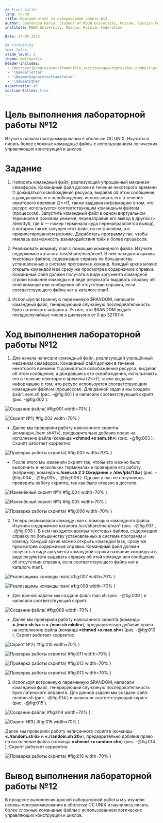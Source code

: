 ```yaml
---
## Front matter
lang: ru-RU
title: Краткий отчёт по лабораторной работе №12
author: Samsonova Maria, Student of RUDN University, Moscow, Russian Federation
institute: RUDN University, Moscow, Russian Federation

Date: 27-05-2022

## Formatting
toc: false
slide_level: 2
theme: metropolis
header-includes: 
 - \metroset{progressbar=frametitle,sectionpage=progressbar,numbering=fraction}
 - '\makeatletter'
 - '\beamer@ignorenonframefalse'
 - '\makeatother'
aspectratio: 43
section-titles: true
---
```

# Цель выполнения лабораторной работы №12

Изучить основы программирования в оболочке ОС UNIX. Научиться писать более сложные командные файлы с использованием логических управляющих конструкций и циклов.

# Задание

1. Написать командный файл, реализующий упрощённый механизм семафоров. Командный файл должен в течение некоторого времени t1 дожидаться освобождения
ресурса, выдавая об этом сообщение, а дождавшись его освобождения, использовать
его в течение некоторого времени t2<>t1, также выдавая информацию о том, что
ресурс используется соответствующим командным файлом (процессом). Запустить
командный файл в одном виртуальном терминале в фоновом режиме, перенаправив
его вывод в другой (> /dev/tty#, где # — номер терминала куда перенаправляется
вывод), в котором также запущен этот файл, но не фоновом, а в привилегированном
режиме. Доработать программу так, чтобы имелась возможность взаимодействия трёх
и более процессов.

2. Реализовать команду man с помощью командного файла. Изучите содержимое каталога /usr/share/man/man1. В нем находятся архивы текстовых файлов, содержащих
справку по большинству установленных в системе программ и команд. Каждый архив
можно открыть командой less сразу же просмотрев содержимое справки. Командный
файл должен получать в виде аргумента командной строки название команды и в виде
результата выдавать справку об этой команде или сообщение об отсутствии справки,
если соответствующего файла нет в каталоге man1.

3. Используя встроенную переменную $RANDOM, напишите командный файл, генерирующий случайную последовательность букв латинского алфавита. Учтите, что $RANDOM
выдаёт псевдослучайные числа в диапазоне от 0 до 32767.4. 

# Ход выполнения лабораторной работы №12

1. Для начала написали командный файл, реализующий упрощённый механизм семафоров. Командный файл должен в течение некоторого времени t1 дожидаться освобождения ресурса, выдавая об этом сообщение, а дождавшись  его  освобождения,  использовать  его  в  течение некоторого времени t2<>t1, также выдавая информацию о том, что ресурс используется соответствующим командным файлом (процессом). Для данной задачи мы создали файл: sem.sh (рис. -@fig:001 ) и написали соответствующий скрипт (рис. -@fig:002 ).

![Создание файла](image/1.png){ #fig:001 width=70% }

![Скрипт №1](image/2.png){ #fig:002 width=70% }

- Далее мы проверили работу написанного скрипта (команда«./sem.sh47»), предварительно добавив право на исполнение файла (команда **«chmod +x sem.sh»**) (рис. -@fig:003 ). Скрипт работает корректно.

![Проверка работы скрипта](image/3.png){ #fig:003 width=70% }

- После этого мы изменили скрипт так, чтобы его можно было выполнить в нескольких терминалах и проверили  его  работу (например,  команда **«./sem.sh 2 3 Ожидание > /dev/pts/1 &»**) (рис. -@fig:004 , -@fig:005 , -@fig:006 ). Однако у нас не получилось проверить работу скрипта, так как было отказно в доступе. 

![Изменённый скрипт №1](image/4.png){ #fig:004 width=70% }

![Изменённый скрипт №1](image/5.png){ #fig:005 width=70% }

![Проверка работы скрипта](image/6.png){ #fig:006 width=70% }

2. Теперь реализовали команду man с помощью командного файла. Изучили содержимое  каталога  /usr/share/man/man1 (рис. -@fig:007 , -@fig:008 ). В нем находятся архивы текстовых  файлов, содержащих справку по большинству установленных в системе программ и команд. Каждый архив  можно  открыть  командой less, сразу же просмотрев содержимое  справки.  Командный  файл  должен  получать в виде аргумента командной строки название команды и в виде результата выдавать справку об  этой  команде  или  сообщение  об  отсутствии справки, если соответствующего файла нет в каталоге man1. 

![Реализацимы команды man](image/7.png){ #fig:007 width=70% }

![Реализацимы команды man](image/8.png){ #fig:008 width=70% }

- Для данной задачи мы создали файл: man.sh (рис. -@fig:009 ) и написали соответствующий скрипт. 

![Создание файла](image/9.png){ #fig:009 width=70% }

- Далее мы проверили работу написанного скрипта (команды **«./man.sh ls»** и **«./man.sh mkdir»**), предварительно добавив  право  на  исполнение  файла (команда **«chmod +x man.sh»**) (рис. -@fig:010 ). Скрипт работает корректно.

![Скрипт №2](image/10.png){ #fig:010 width=70% }

![Проверка работы скрипта](image/11.png){ #fig:011 width=70% }

![Проверка работы скрипта](image/00.png){ #fig:012 width=70% }

![Проверка работы скрипта](image/01.png){ #fig:013 width=70% }

3. Используя встроенную переменную $RANDOM, написали командный файл, генерирующий случайную последовательность букв латинского алфавита. Для данной задачи мы создали файл: random.sh (рис. -@fig:014 ) и написали соответствующий скрипт (рис. -@fig:015 ).

![Создание файла](image/12.png){ #fig:014 width=70% }

![Скрипт №3](image/13.png){ #fig:015 width=70% }

Далее мы проверили работу написанного скрипта (команды **«./random.sh 6»** и **«./random.sh 20»**), предварительно  добавив  право  на  исполнение  файла (команда **«chmod +x random.sh»**) (рис. -@fig:014 ). Скрипт работает корректно.

![Проверка работы скрипта](image/14.png){ #fig:016 width=70% }

# Вывод выполнения лабораторной работы №12

В процессе выполнения данной лабораторной работы мы изучили основы программирования в оболочке ОС UNIX и научились писать более сложные командные файлы с использованием логических управляющих конструкций и циклов.
